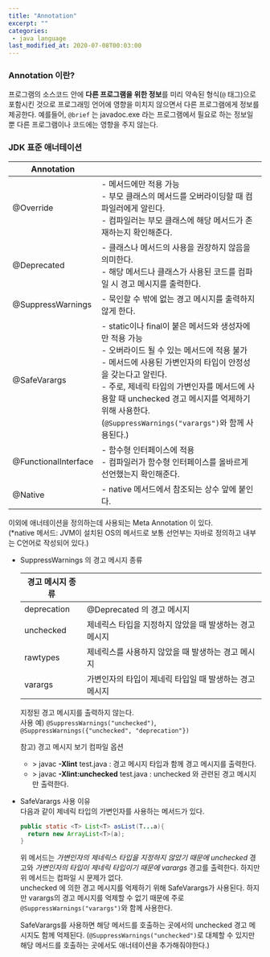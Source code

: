 ```yaml
---
title: "Annotation"
excerpt: ""
categories:
 - java language
last_modified_at: 2020-07-08T00:03:00
---
```


### Annotation 이란?

프로그램의 소스코드 안에 **다른 프로그램을 위한 정보**를 미리 약속된 형식(`@` 태그)으로 포함시킨 것으로 프로그래밍 언어에 영향을 미치지 않으면서 다른 프로그램에게 정보를 제공한다. 예를들어, `@brief` 는 javadoc.exe 라는 프로그램에서 필요로 하는 정보일 뿐 다른 프로그램이나 코드에는 영향을 주지 않는다.



### JDK 표준 애너테이션

| Annotation           |  |
| -------------------- | ---- |
| @Override            | - 메서드에만 적용 가능<br />- 부모 클래스의 메서드를 오버라이딩할 때 컴파일러에게 알린다.<br />- 컴파일러는 부모 클래스에 해당 메서드가 존재하는지 확인해준다. |
| @Deprecated          | - 클래스나 메서드의 사용을 권장하지 않음을 의미한다.<br />- 해당 메서드나 클래스가 사용된 코드를 컴파일 시 경고 메시지를 출력한다. |
| @SuppressWarnings    | - 묵인할 수 밖에 없는 경고 메시지를 출력하지 않게 한다. |
| @SafeVarargs         | - static이나 final이 붙은 메서드와 생성자에만 적용 가능<br />- 오버라이드 될 수 있는 메서드에 적용 불가<br />- 메서드에 사용된 가변인자의 타입이 안정성을 갖는다고 알린다.<br />- 주로, 제네릭 타입의 가변인자를 메서드에 사용할 때 unchecked 경고 메시지를 억제하기 위해 사용한다. (`@SuppressWarnings("varargs")`와 함께 사용된다.) |
| @FunctionalInterface | - 함수형 인터페이스에 적용<br />- 컴파일러가 함수형 인터페이스를 올바르게 선언했는지 확인해준다. |
| @Native              | - native 메서드에서 참조되는 상수 앞에 붙인다. |

이외에 애너테이션을 정의하는데 사용되는 Meta Annotation 이 있다.  
(*native 메서드: JVM이 설치된 OS의 메서드로 보통 선언부는 자바로 정의하고 내부는 C언어로 작성되어 있다.)

- SuppressWarnings 의 경고 메시지 종류  

  | 경고 메시지 종류 |                                                         |
  | ---------------- | ------------------------------------------------------- |
  | deprecation      | @Deprecated 의 경고 메시지                              |
  | unchecked        | 제네릭스 타입을 지정하지 않았을 때 발생하는 경고 메시지 |
  | rawtypes         | 제네릭스를 사용하지 않았을 때 발생하는 경고 메시지      |
  | varargs          | 가변인자의 타입이 제네릭 타입일 때 발생하는 경고 메시지 |

  지정된 경고 메시지를 출력하지 않는다.  
  사용 예) `@SuppressWarnings("unchecked")`, `@SuppressWarnings({"unchecked", "deprecation"})`

  참고) 경고 메시지 보기 컴파일 옵션

  - \> javac **-Xlint** test.java : 경고 메시지 타입과 함께 경고 메시지를 출력한다.
  - \> javac **-Xlint:unchecked** test.java : unchecked 와 관련된 경고 메시지만 출력한다.

- SafeVarargs 사용 이유  
  다음과 같이 제네릭 타입의 가변인자를 사용하는 메서드가 있다.

  ```java
  public static <T> List<T> asList(T...a){
    return new ArrayList<T>(a);
  }
  ```

  위 메서드는 *가변인자의 제네릭스 타입을 지정하지 않았기 때문에 unchecked* 경고와 *가변인자의 타입이 제네릭 타입이기 때문에 varargs* 경고를 출력한다. 하지만 위 메서드는 컴파일 시 문제가 없다.  
  unchecked 에 의한 경고 메시지를 억제하기 위해 SafeVarargs가 사용된다. 하지만 varargs의 경고 메시지를 억제할 수 없기 때문에 주로 `@SuppressWarnings("varargs")`와 함께 사용한다.

  SafeVarargs를 사용하면 해당 메서드를 호출하는 곳에서의 unchecked 경고 메시지도 함께 억제된다. (`@SuppressWarnings("unchecked")`로 대체할 수 있지만 해당 메서드를 호출하는 곳에서도 애너테이션을 추가해줘야한다.)

